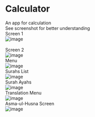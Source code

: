# Calculator
An app for calculation
</br>
<bold>See screenshot for better understanding</bold>
</br>Screen 1</br>
![image](https://user-images.githubusercontent.com/99603170/197010908-3855d1eb-7d10-4803-94a3-d5f0177f904a.png)</br>
</br>Screen 2</br>
![image](https://user-images.githubusercontent.com/99603170/197010830-55cee393-fdd6-4607-934d-8f28ce7a39c3.png)
</br>Menu</br>
![image](https://user-images.githubusercontent.com/99603170/195157670-a2f10133-dfe9-4732-9e20-2bb0865c4384.png)
</br>Surahs List</br>
![image](https://user-images.githubusercontent.com/99603170/195157333-c5cd1a00-e230-4ee8-bb47-c8d0d9f94726.png)
</br>Surah Ayahs</br>
![image](https://user-images.githubusercontent.com/99603170/195157418-aeb06997-9831-4317-af2c-45508097f3dd.png)
</br>Translation Menu</br>
![image](https://user-images.githubusercontent.com/99603170/195157184-b3111880-534c-4386-89ac-1fd49fb82b4a.png)
</br>Asma-ul-Husna Screen</br>
![image](https://user-images.githubusercontent.com/99603170/195157851-ac809557-2d62-4ad2-9fec-158212bea7c9.png)



